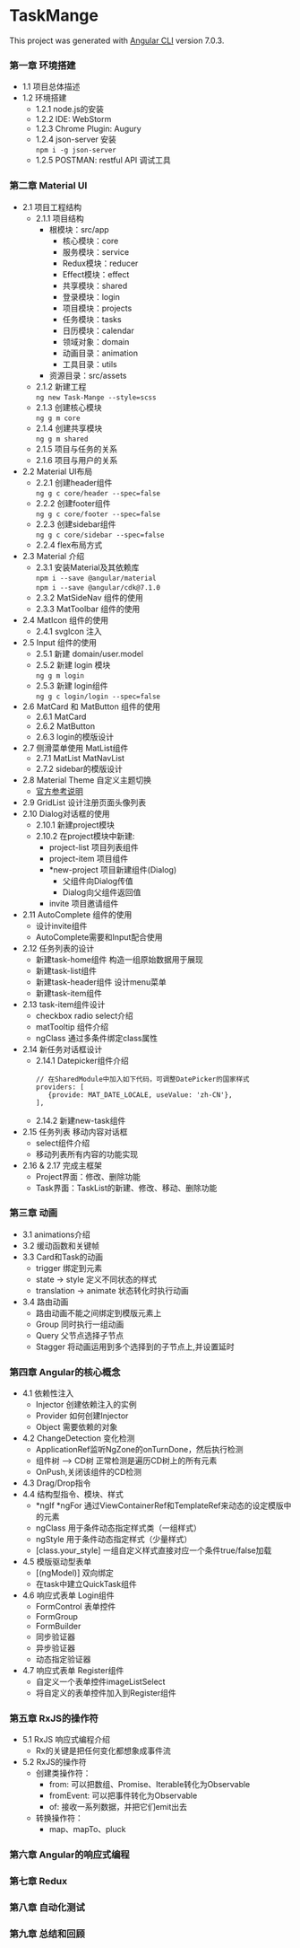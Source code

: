 # TaskMange

This project was generated with [Angular CLI](https://github.com/angular/angular-cli) version 7.0.3.

### 第一章 环境搭建
- 1.1 项目总体描述
- 1.2 环境搭建
  - 1.2.1 node.js的安装
  - 1.2.2 IDE: WebStorm
  - 1.2.3 Chrome Plugin: Augury
  - 1.2.4 json-server 安装  
    `npm i -g json-server`
  - 1.2.5 POSTMAN: restful API 调试工具

### 第二章 Material UI
- 2.1 项目工程结构
  - 2.1.1 项目结构
    - 根模块：src/app 
      - 核心模块：core
      - 服务模块：service
      - Redux模块：reducer
      - Effect模块：effect
      - 共享模块：shared
      - 登录模块：login
      - 项目模块：projects
      - 任务模块：tasks
      - 日历模块：calendar
      - 领域对象：domain
      - 动画目录：animation
      - 工具目录：utils
    - 资源目录：src/assets
  - 2.1.2 新建工程   
  `ng new Task-Mange --style=scss`
  - 2.1.3 创建核心模块  
  `ng g m core` 
  - 2.1.4 创建共享模块  
  `ng g m shared`
  - 2.1.5 项目与任务的关系
  - 2.1.6 项目与用户的关系
- 2.2 Material UI布局
  - 2.2.1 创建header组件  
  `ng g c core/header --spec=false`
  - 2.2.2 创建footer组件  
  `ng g c core/footer --spec=false`
  - 2.2.3 创建sidebar组件   
  `ng g c core/sidebar --spec=false`
  - 2.2.4 flex布局方式
- 2.3 Material 介绍
  - 2.3.1 安装Material及其依赖库   
  `npm i --save @angular/material`  
  `npm i --save @angular/cdk@7.1.0`
  - 2.3.2 MatSideNav 组件的使用
  - 2.3.3 MatToolbar 组件的使用
- 2.4 MatIcon 组件的使用
  - 2.4.1 svgIcon 注入
- 2.5 Input 组件的使用
  - 2.5.1 新建 domain/user.model
  - 2.5.2 新建 login 模块   
  `ng g m login`
  - 2.5.3 新建 login组件    
  `ng g c login/login --spec=false`
- 2.6 MatCard 和 MatButton 组件的使用
  - 2.6.1 MatCard
  - 2.6.2 MatButton
  - 2.6.3 login的模版设计
- 2.7 侧滑菜单使用 MatList组件
  - 2.7.1 MatList MatNavList
  - 2.7.2 sidebar的模版设计
- 2.8 Material Theme 自定义主题切换   
  - [官方参考说明](https://material.angular.io/guide/theming)
- 2.9 GridList 设计注册页面头像列表
- 2.10 Dialog对话框的使用
  - 2.10.1 新建project模块
  - 2.10.2 在project模块中新建:
    - project-list 项目列表组件
    - project-item 项目组件
    - *new-project 项目新建组件(Dialog)
      - 父组件向Dialog传值
      - Dialog向父组件返回值
    - invite 项目邀请组件
- 2.11 AutoComplete 组件的使用
  - 设计invite组件
  - AutoComplete需要和Input配合使用
- 2.12 任务列表的设计
  - 新建task-home组件 构造一组原始数据用于展现
  - 新建task-list组件
  - 新建task-header组件 设计menu菜单
  - 新建task-item组件
- 2.13 task-item组件设计
  - checkbox radio select介绍
  - matTooltip 组件介绍
  - ngClass 通过多条件绑定class属性
- 2.14 新任务对话框设计
  - 2.14.1 Datepicker组件介绍  
    ```
    // 在SharedModule中加入如下代码，可调整DatePicker的国家样式
    providers: [
       {provide: MAT_DATE_LOCALE, useValue: 'zh-CN'},
    ],
    ```
  - 2.14.2 新建new-task组件
- 2.15 任务列表 移动内容对话框
  - select组件介绍
  - 移动列表所有内容的功能实现
- 2.16 & 2.17 完成主框架
  - Project界面：修改、删除功能
  - Task界面：TaskList的新建、修改、移动、删除功能

### 第三章 动画
- 3.1 animations介绍
- 3.2 缓动函数和关键帧
- 3.3 Card和Task的动画
  - trigger 绑定到元素
  - state -> style 定义不同状态的样式
  - translation -> animate 状态转化时执行动画
- 3.4 路由动画
  - 路由动画不能之间绑定到模版元素上
  - Group 同时执行一组动画
  - Query 父节点选择子节点
  - Stagger 将动画运用到多个选择到的子节点上,并设置延时

### 第四章 Angular的核心概念
- 4.1 依赖性注入
  - Injector 创建依赖注入的实例
  - Provider 如何创建Injector
  - Object 需要依赖的对象
- 4.2 ChangeDetection 变化检测
  - ApplicationRef监听NgZone的onTurnDone，然后执行检测
  - 组件树 --> CD树 正常检测是遍历CD树上的所有元素
  - OnPush,关闭该组件的CD检测
- 4.3 Drag/Drop指令
- 4.4 结构型指令、模块、样式
  - *ngIf *ngFor
    通过ViewContainerRef和TemplateRef来动态的设定模版中的元素
  - ngClass 用于条件动态指定样式类（一组样式）
  - ngStyle 用于条件动态指定样式（少量样式）
  - [class.your_style] 一组自定义样式直接对应一个条件true/false加载
- 4.5 模版驱动型表单
  - [(ngModel)] 双向绑定
  - 在task中建立QuickTask组件
- 4.6 响应式表单 Login组件
  - FormControl 表单控件
  - FormGroup
  - FormBuilder
  - 同步验证器
  - 异步验证器
  - 动态指定验证器
- 4.7 响应式表单 Register组件
  - 自定义一个表单控件imageListSelect
  - 将自定义的表单控件加入到Register组件


### 第五章 RxJS的操作符
- 5.1 RxJS 响应式编程介绍
  - Rx的关键是把任何变化都想象成事件流
- 5.2 RxJS的操作符
  - 创建类操作符：
    - from: 可以把数组、Promise、Iterable转化为Observable
    - fromEvent: 可以把事件转化为Observable
    - of: 接收一系列数据，并把它们emit出去
  - 转换操作符：
    - map、mapTo、pluck

### 第六章 Angular的响应式编程

### 第七章 Redux

### 第八章 自动化测试

### 第九章 总结和回顾
